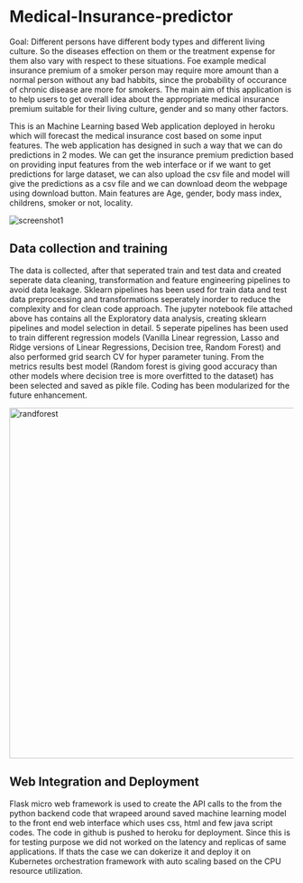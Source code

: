 # Medical-Insurance-predictor
Goal: Different persons have different body types and different living culture. So the diseases effection on them or the treatment expense for them also vary with respect to these situations. Foe example medical insurance premium of a smoker person may require more amount than a normal person without any bad habbits, since the probability of occurance of chronic disease are more for smokers. The main aim of this application is to help users to get overall idea about the appropriate medical insurance premium suitable for their living culture, gender and so many other factors. 

This is an Machine Learning based Web application deployed in heroku which will forecast the medical insurance cost based on some input features. The web application has designed in such a way that we can do predictions in 2 modes. We can get the insurance premium prediction based on providing input features from the web interface or if we want to get predictions for large dataset, we can also upload the csv file and model will give the predictions as a csv file and we can download deom the webpage using download button.
Main features are Age, gender, body mass index, childrens, smoker or not, locality.


![screenshot1](https://user-images.githubusercontent.com/53367536/110672252-77188b80-81f5-11eb-93db-59615e6e9cd4.JPG)

## Data collection and training
The data is collected, after that seperated train and test data and created seperate data cleaning, transformation and feature engineering pipelines to avoid data leakage.
Sklearn pipelines has been used for train data and test data preprocessing and transformations seperately inorder to reduce the complexity and for clean code approach. The jupyter notebook file attached above has contains all the Exploratory data analysis, creating sklearn pipelines and model selection in detail. 5 seperate pipelines has been used to train different regression models (Vanilla Linear regression, Lasso and Ridge versions of Linear Regressions, Decision tree, Random Forest) and also performed grid search CV for hyper parameter tuning. From the metrics results best model (Random forest is giving good accuracy than other models where decision tree is more overfitted to the dataset) has been selected and saved as pikle file. Coding has been modularized for the future enhancement.

<img width="622" alt="randforest" src="https://user-images.githubusercontent.com/53367536/132633983-97153cf6-75c4-4413-beae-ae863f4dfe04.PNG">

## Web Integration and Deployment
Flask micro web framework is used to create the API calls to the from the python backend code that wrapeed around saved machine learning model to the front end web interface which uses css, html and few java script codes. The code in github is pushed to heroku for deployment. Since this is for testing purpose we did not worked on the latency and replicas of same applications. If thats the case we can dokerize it and deploy it on Kubernetes orchestration framework with auto scaling based on the CPU resource utilization.

